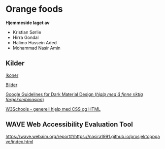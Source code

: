 # Orange foods

**Hjemmeside laget av**

- Kristian Sørlie
- Hirra Gondal
- Halimo Hussein Aded
- Mohammad Nasir Amin


## Kilder

[Ikoner](https://icons8.com/) 

[Bilder](https://unsplash.com/)

[Google Guidelines for Dark Material Design (*hjalp med å finne riktig fargekombinasjon*)](https://material.io/design/color/dark-theme.html)

[W3Schools - generell hjelp med CSS og HTML](https://w3schools.com/)


## WAVE Web Accessibility Evaluation Tool

https://wave.webaim.org/report#/https://nasira1991.github.io/prosjektoppgave/index.html




